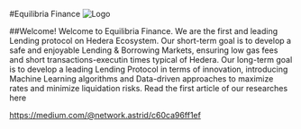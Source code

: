 #Equilibria Finance
![Logo](https://github.com/equilibria-finance/equilibria-finance/assets/128416370/69c0cbe5-7567-445b-bcf5-8886e763177a)

##Welcome!
Welcome to Equilibria Finance. We are the first and leading Lending protocol on Hedera Ecosystem.
Our short-term goal is to develop a safe and enjoyable Lending & Borrowing Markets, ensuring low gas fees and short transactions-executin times typical of Hedera.
Our long-term goal is to develop a leading Lending Protocol in terms of innovation, introducing Machine Learning algorithms and Data-driven approaches to maximize rates and minimize liquidation risks. Read the first article of our researches here

https://medium.com/@network.astrid/c60ca96ff1ef

